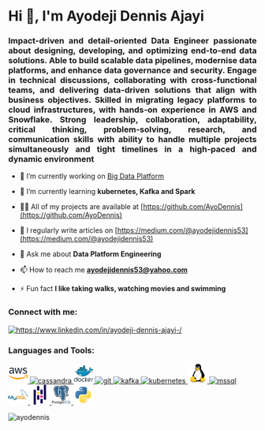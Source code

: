 <!--## Hi there 👋

<!--
**AyoDennis/AyoDennis** is a ✨ _special_ ✨ repository because its `README.md` (this file) appears on your GitHub profile.

Here are some ideas to get you started:

- 🔭 I’m currently working on ...
- 🌱 I’m currently learning ...
- 👯 I’m looking to collaborate on ...
- 🤔 I’m looking for help with ...
- 💬 Ask me about ...
- 📫 How to reach me: ...
- 😄 Pronouns: ...
- ⚡ Fun fact: ...
-->



<h1 align="left">Hi 👋,  I'm Ayodeji Dennis Ajayi</h1>
<h3 align="justify">Impact-driven and detail-oriented Data Engineer passionate about designing, developing, and optimizing end-to-end data solutions. Able to build scalable data pipelines, modernise data platforms, and enhance data governance and security. Engage in technical discussions, collaborating with cross-functional teams, and delivering data-driven solutions that align with business objectives. Skilled in migrating legacy platforms to cloud infrastructures, with hands-on experience in AWS and Snowflake. Strong leadership, collaboration, adaptability, critical thinking, problem-solving, research, and communication skills with ability to handle multiple projects simultaneously and tight timelines in a high-paced and dynamic environment</h3>


<!-- <p align="left"> <a href="https://github.com/ryo-ma/github-profile-trophy"><img src="https://github-profile-trophy.vercel.app/?username=ayodennis" alt="ayodennis" /></a> </p> -->

- 🔭 I’m currently working on [Big Data Platform](https://github.com/temmyzeus/Big-Data-Platform-Team-3)

- 🌱 I’m currently learning **kubernetes, Kafka and Spark**

- 👨‍💻 All of my projects are available at [https://github.com/AyoDennis](https://github.com/AyoDennis)

- 📝 I regularly write articles on [https://medium.com/@ayodejidennis53](https://medium.com/@ayodejidennis53)

- 💬 Ask me about **Data Platform Engineering**

- 📫 How to reach me **ayodejidennis53@yahoo.com**

<!--- 📄 Know about my experiences (Resume)[https://drive.google.com/file/d/15cL9Fa1ufFpeVS4Rd0K-mwualvZi592t/view?usp=drive_link](https://drive.google.com/file/d/15cL9Fa1ufFpeVS4Rd0K-mwualvZi592t/view?usp=drive_link) -->

- ⚡ Fun fact **I like taking walks, watching movies and swimming**

<h3 align="left">Connect with me:</h3>
<p align="left">
<a href="https://linkedin.com/in/https://www.linkedin.com/in/ayodeji-dennis-ajayi-/" target="blank"><img align="center" src="https://raw.githubusercontent.com/rahuldkjain/github-profile-readme-generator/master/src/images/icons/Social/linked-in-alt.svg" alt="https://www.linkedin.com/in/ayodeji-dennis-ajayi-/" height="30" width="40" /></a>
</p>

<h3 align="left">Languages and Tools:</h3>
<p align="left"> <a href="https://aws.amazon.com" target="_blank" rel="noreferrer"> <img src="https://raw.githubusercontent.com/devicons/devicon/master/icons/amazonwebservices/amazonwebservices-original-wordmark.svg" alt="aws" width="40" height="40"/> </a> <a href="https://cassandra.apache.org/" target="_blank" rel="noreferrer"> <img src="https://www.vectorlogo.zone/logos/apache_cassandra/apache_cassandra-icon.svg" alt="cassandra" width="40" height="40"/> </a> <a href="https://www.docker.com/" target="_blank" rel="noreferrer"> <img src="https://raw.githubusercontent.com/devicons/devicon/master/icons/docker/docker-original-wordmark.svg" alt="docker" width="40" height="40"/> </a> <a href="https://git-scm.com/" target="_blank" rel="noreferrer"> <img src="https://www.vectorlogo.zone/logos/git-scm/git-scm-icon.svg" alt="git" width="40" height="40"/> </a> <a href="https://kafka.apache.org/" target="_blank" rel="noreferrer"> <img src="https://www.vectorlogo.zone/logos/apache_kafka/apache_kafka-icon.svg" alt="kafka" width="40" height="40"/> </a> <a href="https://kubernetes.io" target="_blank" rel="noreferrer"> <img src="https://www.vectorlogo.zone/logos/kubernetes/kubernetes-icon.svg" alt="kubernetes" width="40" height="40"/> </a> <a href="https://www.linux.org/" target="_blank" rel="noreferrer"> <img src="https://raw.githubusercontent.com/devicons/devicon/master/icons/linux/linux-original.svg" alt="linux" width="40" height="40"/> </a> <a href="https://www.microsoft.com/en-us/sql-server" target="_blank" rel="noreferrer"> <img src="https://www.svgrepo.com/show/303229/microsoft-sql-server-logo.svg" alt="mssql" width="40" height="40"/> </a> <a href="https://www.mysql.com/" target="_blank" rel="noreferrer"> <img src="https://raw.githubusercontent.com/devicons/devicon/master/icons/mysql/mysql-original-wordmark.svg" alt="mysql" width="40" height="40"/> </a> <a href="https://pandas.pydata.org/" target="_blank" rel="noreferrer"> <img src="https://raw.githubusercontent.com/devicons/devicon/2ae2a900d2f041da66e950e4d48052658d850630/icons/pandas/pandas-original.svg" alt="pandas" width="40" height="40"/> </a> <a href="https://www.postgresql.org" target="_blank" rel="noreferrer"> <img src="https://raw.githubusercontent.com/devicons/devicon/master/icons/postgresql/postgresql-original-wordmark.svg" alt="postgresql" width="40" height="40"/> </a> <a href="https://www.python.org" target="_blank" rel="noreferrer"> <img src="https://raw.githubusercontent.com/devicons/devicon/master/icons/python/python-original.svg" alt="python" width="40" height="40"/> </a> </p>

<p><img align="left" src="https://github-readme-stats.vercel.app/api/top-langs?username=ayodennis&show_icons=true&locale=en&layout=compact" alt="ayodennis" /></p>

<!--<p>&nbsp;<img align="center" src="https://github-readme-stats.vercel.app/api?username=ayodennis&show_icons=true&locale=en" alt="ayodennis" /></p>

<p><img align="center" src="https://github-readme-streak-stats.herokuapp.com/?user=ayodennis&" alt="ayodennis" /></p>
